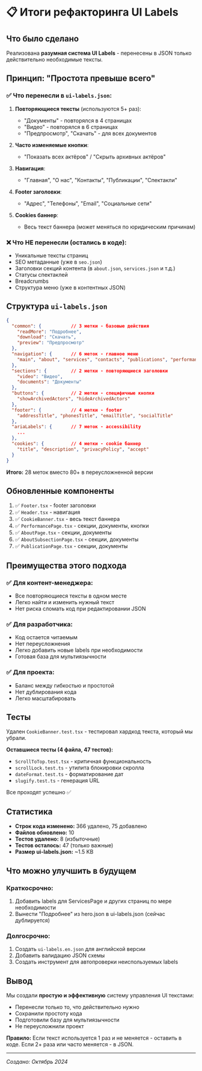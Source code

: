 # 📋 Итоги рефакторинга UI Labels

## Что было сделано

Реализована **разумная система UI Labels** - перенесены в JSON только действительно необходимые тексты.

## Принцип: "Простота превыше всего"

### ✅ Что перенесли в `ui-labels.json`:

1. **Повторяющиеся тексты** (используются 5+ раз):
   - "Документы" - повторялся в 4 страницах
   - "Видео" - повторялся в 6 страницах
   - "Предпросмотр", "Скачать" - для всех документов

2. **Часто изменяемые кнопки**:
   - "Показать всех актёров" / "Скрыть архивных актёров"

3. **Навигация**:
   - "Главная", "О нас", "Контакты", "Публикации", "Спектакли"

4. **Footer заголовки**:
   - "Адрес", "Телефоны", "Email", "Социальные сети"

5. **Cookies баннер**:
   - Весь текст баннера (может меняться по юридическим причинам)

### ❌ Что НЕ перенесли (остались в коде):

- Уникальные тексты страниц
- SEO метаданные (уже в `seo.json`)
- Заголовки секций контента (в `about.json`, `services.json` и т.д.)
- Статусы спектаклей
- Breadcrumbs
- Структура меню (уже в контентных JSON)

## Структура `ui-labels.json`

```json
{
  "common": {           // 3 метки - базовые действия
    "readMore": "Подробнее",
    "download": "Скачать",
    "preview": "Предпросмотр"
  },
  "navigation": {       // 6 меток - главное меню
    "main", "about", "services", "contacts", "publications", "performances"
  },
  "sections": {         // 2 метки - повторяющиеся заголовки
    "video": "Видео",
    "documents": "Документы"
  },
  "buttons": {          // 2 метки - специфичные кнопки
    "showArchivedActors", "hideArchivedActors"
  },
  "footer": {           // 4 метки - footer
    "addressTitle", "phonesTitle", "emailTitle", "socialTitle"
  },
  "ariaLabels": {       // 7 меток - accessibility
    ...
  },
  "cookies": {          // 4 метки - cookie баннер
    "title", "description", "privacyPolicy", "accept"
  }
}
```

**Итого:** 28 меток вместо 80+ в переусложненной версии

## Обновленные компоненты

1. ✅ `Footer.tsx` - footer заголовки
2. ✅ `Header.tsx` - навигация
3. ✅ `CookieBanner.tsx` - весь текст баннера
4. ✅ `PerformancePage.tsx` - секции, документы, кнопки
5. ✅ `AboutPage.tsx` - секции, документы
6. ✅ `AboutSubsectionPage.tsx` - секции, документы
7. ✅ `PublicationPage.tsx` - секции, документы

## Преимущества этого подхода

### ✅ Для контент-менеджера:
- Все повторяющиеся тексты в одном месте
- Легко найти и изменить нужный текст
- Нет риска сломать код при редактировании JSON

### ✅ Для разработчика:
- Код остается читаемым
- Нет переусложнения
- Легко добавить новые labels при необходимости
- Готовая база для мультиязычности

### ✅ Для проекта:
- Баланс между гибкостью и простотой
- Нет дублирования кода
- Легко масштабировать

## Тесты

Удален `CookieBanner.test.tsx` - тестировал хардкод текста, который мы убрали.

**Оставшиеся тесты (4 файла, 47 тестов):**
- `ScrollToTop.test.tsx` - критичная функциональность
- `scrollLock.test.ts` - утилита блокировки скролла
- `dateFormat.test.ts` - форматирование дат
- `slugify.test.ts` - генерация URL

Все проходят успешно ✅

## Статистика

- **Строк кода изменено:** 366 удалено, 75 добавлено
- **Файлов обновлено:** 10
- **Тестов удалено:** 8 (избыточные)
- **Тестов осталось:** 47 (только важные)
- **Размер ui-labels.json:** ~1.5 KB

## Что можно улучшить в будущем

### Краткосрочно:
1. Добавить labels для ServicesPage и других страниц по мере необходимости
2. Вынести "Подробнее" из hero.json в ui-labels.json (сейчас дублируется)

### Долгосрочно:
1. Создать `ui-labels.en.json` для английской версии
2. Добавить валидацию JSON схемы
3. Создать инструмент для автопроверки неиспользуемых labels

## Вывод

Мы создали **простую и эффективную** систему управления UI текстами:
- Перенесли только то, что действительно нужно
- Сохранили простоту кода
- Подготовили базу для мультиязычности
- Не переусложнили проект

**Правило:** Если текст используется 1 раз и не меняется - оставить в коде. Если 2+ раза или часто меняется - в JSON.

---

_Создано: Октябрь 2024_

